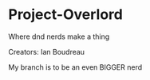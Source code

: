 # Project-Overlord
Where dnd nerds make a thing

Creators:
Ian Boudreau



My branch is to be an even BIGGER nerd
